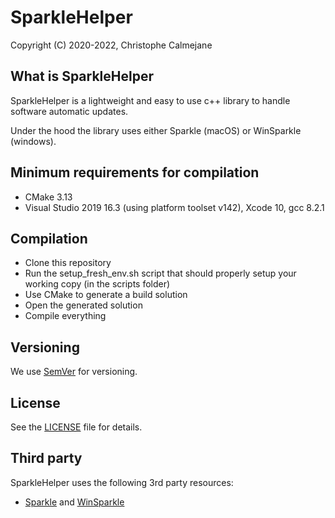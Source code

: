 # SparkleHelper

Copyright (C) 2020-2022, Christophe Calmejane

## What is SparkleHelper

SparkleHelper is a lightweight and easy to use c++ library to handle software automatic updates.

Under the hood the library uses either Sparkle (macOS) or WinSparkle (windows).

## Minimum requirements for compilation

- CMake 3.13
- Visual Studio 2019 16.3 (using platform toolset v142), Xcode 10, gcc 8.2.1

## Compilation

- Clone this repository
- Run the setup_fresh_env.sh script that should properly setup your working copy (in the scripts folder)
- Use CMake to generate a build solution
- Open the generated solution
- Compile everything

## Versioning

We use [SemVer](http://semver.org/) for versioning.

## License

See the [LICENSE](LICENSE) file for details.

## Third party

SparkleHelper uses the following 3rd party resources:
- [Sparkle](https://sparkle-project.org) and [WinSparkle](https://github.com/vslavik/winsparkle)
